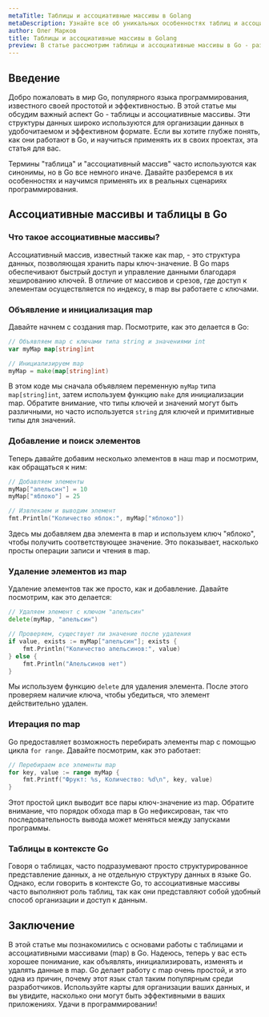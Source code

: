 ```yaml
---
metaTitle: Таблицы и ассоциативные массивы в Golang
metaDescription: Узнайте все об уникальных особенностях таблиц и ассоциативных массивов в Go - как они работают и как их использовать для оптимизации вашего кода
author: Олег Марков
title: Таблицы и ассоциативные массивы в Golang
preview: В статье рассмотрим таблицы и ассоциативные массивы в Go - разберемся в их работе и простоте применения, а также выявим их преимущества в программировании
---
```


## Введение

Добро пожаловать в мир Go, популярного языка программирования, известного своей простотой и эффективностью. В этой статье мы обсудим важный аспект Go - таблицы и ассоциативные массивы. Эти структуры данных широко используются для организации данных в удобочитаемом и эффективном формате. Если вы хотите глубже понять, как они работают в Go, и научиться применять их в своих проектах, эта статья для вас.

Термины "таблица" и "ассоциативный массив" часто используются как синонимы, но в Go все немного иначе. Давайте разберемся в их особенностях и научимся применять их в реальных сценариях программирования.

## Ассоциативные массивы и таблицы в Go

### Что такое ассоциативные массивы?

Ассоциативный массив, известный также как map, - это структура данных, позволяющая хранить пары ключ-значение. В Go maps обеспечивают быстрый доступ и управление данными благодаря хешированию ключей. В отличие от массивов и срезов, где доступ к элементам осуществляется по индексу, в map вы работаете с ключами.

### Объявление и инициализация map

Давайте начнем с создания map. Посмотрите, как это делается в Go:

```go
// Объявляем map с ключами типа string и значениями int
var myMap map[string]int

// Инициализируем map
myMap = make(map[string]int)
```

В этом коде мы сначала объявляем переменную `myMap` типа `map[string]int`, затем используем функцию `make` для инициализации map. Обратите внимание, что типы ключей и значений могут быть различными, но часто используется `string` для ключей и примитивные типы для значений.

### Добавление и поиск элементов

Теперь давайте добавим несколько элементов в наш map и посмотрим, как обращаться к ним:

```go
// Добавляем элементы
myMap["апельсин"] = 10
myMap["яблоко"] = 25

// Извлекаем и выводим элемент
fmt.Println("Количество яблок:", myMap["яблоко"])
```

Здесь мы добавляем два элемента в map и используем ключ "яблоко", чтобы получить соответствующее значение. Это показывает, насколько просты операции записи и чтения в map.

### Удаление элементов из map

Удаление элементов так же просто, как и добавление. Давайте посмотрим, как это делается:

```go
// Удаляем элемент с ключом "апельсин"
delete(myMap, "апельсин")

// Проверяем, существует ли значение после удаления
if value, exists := myMap["апельсин"]; exists {
    fmt.Println("Количество апельсинов:", value)
} else {
    fmt.Println("Апельсинов нет")
}
```

Мы используем функцию `delete` для удаления элемента. После этого проверяем наличие ключа, чтобы убедиться, что элемент действительно удален.

### Итерация по map

Go предоставляет возможность перебирать элементы map с помощью цикла `for range`. Давайте посмотрим, как это работает:

```go
// Перебираем все элементы map
for key, value := range myMap {
    fmt.Printf("Фрукт: %s, Количество: %d\n", key, value)
}
```

Этот простой цикл выводит все пары ключ-значение из map. Обратите внимание, что порядок обхода map в Go нефиксирован, так что последовательность вывода может меняться между запусками программы.

### Таблицы в контексте Go

Говоря о таблицах, часто подразумевают просто структурированное представление данных, а не отдельную структуру данных в языке Go. Однако, если говорить в контексте Go, то ассоциативные массивы часто выполняют роль таблиц, так как они представляют собой удобный способ организации и доступ к данным.

## Заключение

В этой статье мы познакомились с основами работы с таблицами и ассоциативными массивами (map) в Go. Надеюсь, теперь у вас есть хорошее понимание, как объявлять, инициализировать, изменять и удалять данные в map. Go делает работу с map очень простой, и это одна из причин, почему этот язык стал таким популярным среди разработчиков. Используйте карты для организации ваших данных, и вы увидите, насколько они могут быть эффективными в ваших приложениях. Удачи в программировании!